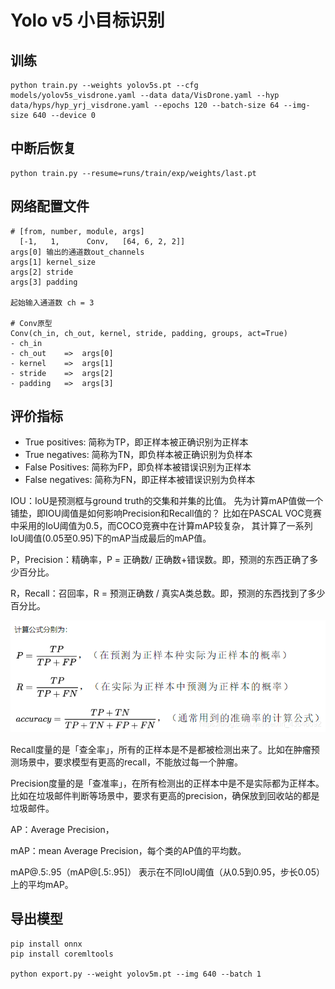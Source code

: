 # Yolo v5 小目标识别

## 训练

```shell
python train.py --weights yolov5s.pt --cfg models/yolov5s_visdrone.yaml --data data/VisDrone.yaml --hyp data/hyps/hyp_yrj_visdrone.yaml --epochs 120 --batch-size 64 --img-size 640 --device 0
```
## 中断后恢复
```shell
python train.py --resume=runs/train/exp/weights/last.pt

```

## 网络配置文件

```
# [from, number, module, args]
  [-1,   1,      Conv,   [64, 6, 2, 2]]
args[0] 输出的通道数out_channels
args[1] kernel_size
args[2] stride
args[3] padding

起始输入通道数 ch = 3

# Conv原型
Conv(ch_in, ch_out, kernel, stride, padding, groups, act=True)
- ch_in
- ch_out    =>  args[0]
- kernel    =>  args[1]
- stride    =>  args[2]
- padding   =>  args[3]

```

## 评价指标
- True positives: 简称为TP，即正样本被正确识别为正样本
- True negatives: 简称为TN，即负样本被正确识别为负样本
- False Positives: 简称为FP，即负样本被错误识别为正样本
- False negatives: 简称为FN，即正样本被错误识别为负样本

IOU：IoU是预测框与ground truth的交集和并集的比值。
     先为计算mAP值做一个铺垫，即IOU阈值是如何影响Precision和Recall值的？
     比如在PASCAL VOC竞赛中采用的IoU阈值为0.5，而COCO竞赛中在计算mAP较复杂，
     其计算了一系列IoU阈值(0.05至0.95)下的mAP当成最后的mAP值。

P，Precision：精确率，P = 正确数/ 正确数+错误数。即，预测的东西正确了多少百分比。

R，Recall：召回率，R = 预测正确数 / 真实A类总数。即，预测的东西找到了多少百分比。

![imgs/img.png](imgs/img.png)

Recall度量的是「查全率」，所有的正样本是不是都被检测出来了。比如在肿瘤预测场景中，要求模型有更高的recall，不能放过每一个肿瘤。

Precision度量的是「查准率」，在所有检测出的正样本中是不是实际都为正样本。比如在垃圾邮件判断等场景中，要求有更高的precision，确保放到回收站的都是垃圾邮件。

AP：Average Precision，

mAP：mean Average Precision，每个类的AP值的平均数。

mAP@.5:.95（mAP@[.5:.95]）
表示在不同IoU阈值（从0.5到0.95，步长0.05）上的平均mAP。



## 导出模型

```shell
pip install onnx
pip install coremltools

python export.py --weight yolov5m.pt --img 640 --batch 1
```
